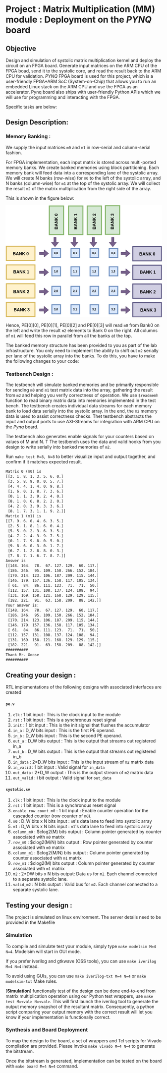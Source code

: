 # Project : Matrix Multiplication (MM) module : Deployment on the _PYNQ_ board 

## Objective

Design and simulation of systolic matrix multiplication kernel and deploy the circuit on an FPGA board.
Generate input matrices on the ARM CPU of the FPGA boad, send it to the systolic core, and read the result back to the ARM CPU for validation.
_PYNQ_ FPGA board is used for this project, which is a user-friendly FPGA+ARM SoC (System-on-Chip) that allows you to run an embedded Linux stack on the ARM CPU and use the FPGA as an accelerator. Pynq board also ships with user-friendly Python APIs which we will use for programming and interacting with the FPGA.

Specific tasks are below:



## Design Description:

### Memory Banking :

We supply the input matrices `m0` and `m1` in row-serial and column-serial fashion.

For FPGA implementation, each input matrix is stored across multi-ported memory banks. We create banked memories using block partitioning. Each memory bank will feed data into a corresponding lane of the systolic array. We will create N banks (row-wise) for `m0` to the left of the systolic array, and N banks (column-wise) for `m1` at the top of the systolic array. 
We will collect the result `m2` of the matrix multiplication from the right side of the array.

This is shown in the figure below:

![Systolic](images/systolic_mem_bank.png)

Hence, PE[0][0], PE[0][1], PE[0][2] and PE[0][3] will read `m0` from Bank0 on the left and write the result `m2` elements to Bank 0 on the right. All columns of `m1` will feed this row in parallel from all the banks at the top. 

The banked memory structure has been provided to you as part of the lab infrastructure. You only need to implement the ability to shift out `m2` serially per lane of the systolic array into the banks. To do this, you have to make the following changes to your code:


### Testbench Design :

The testbench will simulate banked memories and be primarily responsible for sending `m0` and `m1` test matrix data into the array, gathering the result from `m2` 
and helping you verify correctness of operation. We use `$readmemh` function to read binary matrix data into memories implemented in the test bench. The testbench
creates individual data streams for each memory bank to load data serially into the systolic array. In the end, the `m2` memory data is used to assist correctness 
checks. Thet testbench abstracts the input and output ports to use AXI-Streams for integration with ARM CPU on the _Pynq_ board.

The testbench also generates enable signals for your counters based on values of M and N. T The testbench uses the data and valid hooks from you design to write serially into banked memories of `m2`. 


Run `make test M=8, N=8` to better visualize input and output together, and confirm if it matches expected result.
```
Matrix 0 (m0) is
[[3. 1. 8. 1. 3. 5. 6. 0.]
 [3. 5. 8. 9. 0. 0. 5. 7.]
 [4. 4. 4. 1. 4. 0. 9. 8.]
 [1. 6. 0. 1. 8. 7. 3. 6.]
 [0. 1. 1. 3. 9. 2. 4. 0.]
 [8. 1. 0. 6. 8. 2. 2. 0.]
 [4. 2. 0. 3. 9. 3. 3. 6.]
 [8. 1. 7. 3. 1. 1. 9. 2.]]
Matrix 1 (m1) is
[[7. 9. 6. 0. 4. 6. 3. 5.]
 [2. 5. 1. 8. 1. 6. 0. 4.]
 [5. 5. 0. 2. 3. 6. 3. 5.]
 [4. 7. 2. 4. 3. 9. 7. 5.]
 [0. 1. 7. 9. 8. 0. 5. 0.]
 [9. 8. 6. 0. 3. 0. 1. 7.]
 [6. 7. 1. 2. 8. 8. 0. 3.]
 [7. 8. 7. 1. 6. 7. 8. 7.]]
Answer is
[[148. 164.  78.  67. 127. 129.  60. 117.]
 [186. 246.  95. 109. 150. 266. 152. 184.]
 [170. 214. 123. 106. 187. 209. 115. 144.]
 [146. 179. 157. 136. 158. 117. 105. 134.]
 [ 61.  84.  86. 111. 123.  71.  71.  50.]
 [112. 157. 131. 108. 137. 124. 108.  94.]
 [131. 169. 158. 121. 168. 129. 129. 115.]
 [182. 221.  91.  63. 158. 209.  88. 142.]]
Your answer is:
[[148. 164.  78.  67. 127. 129.  60. 117.]
 [186. 246.  95. 109. 150. 266. 152. 184.]
 [170. 214. 123. 106. 187. 209. 115. 144.]
 [146. 179. 157. 136. 158. 117. 105. 134.]
 [ 61.  84.  86. 111. 123.  71.  71.  50.]
 [112. 157. 131. 108. 137. 124. 108.  94.]
 [131. 169. 158. 121. 168. 129. 129. 115.]
 [182. 221.  91.  63. 158. 209.  88. 142.]]
##########
Thank Mr. Goose
##########
```

## Creating your design : 

RTL implementations of the following designs with associated interfaces are created

#### `pe.v`

1. `clk` : 1 bit input : This is the clock input to the module
2. `rst` : 1 bit input : This is a synchronous reset signal
3. `init` : 1 bit input : This is the init signal that flushes the accumulator
4. `in_a` : D_W bits input : This is the first PE operand.
5. `in_b` : D_W bits input : This is the second PE operand.
6. `out_a` : D_W bits output : This is the output that streams out registered in_a
7. `out_b` : D_W bits output : This is the output that streams out registered in_b
8. `in_data` : 2*D_W bits input : This is the input stream of `m2` matrix data
9. `in_valid` : 1 bit input : Valid signal for `in_data` 
10. `out_data` : 2*D_W output : This is the output stream of `m2` matrix data
11. `out_valid` : i bit output : Valid signal for `out_data`


#### `systolic.sv` 

1. `clk` : 1 bit input : This is the clock input to the module
2. `rst` : 1 bit input : This is a synchronous reset signal
3. `enable_row_count_m0` : 1 bit input : Enable counter operation for the cascaded counter (row counter of `m0`).
4. `m0` : D_W bits x N bits input : `m0`'s data lane to feed into systolic array
5. `m1` : D_W bits x N bits input : `m1`'s data lane to feed into systolic array
6. `column_m0` : $clog2(M) bits output : Column pointer generated by counter associated with `m0` matrix
7. `row_m0` : $clog2(M/N) bits output : Row pointer generated by counter associated with `m0` matrix
8. `column_m1` : $clog2(M/N) bits output : Column pointer generated by counter associated with `m1` matrix
9. `row_m1` : $clog2(M) bits output : Column pointer generated by counter associated with `m1` matrix
10. `m2` : 2*DW bits x N bits output: Data us for `m2`. Each channel connected to a separate systolic lane.
11. `valid_m2` : N bits output : Valid bus for `m2`. Each channel connected to a separate systolic lane.

## Testing your design : 

The project is simulated on linux environment. The server details need to be provided in the Makefile

### Simulation
To compile and simulate test your module, simply type `make modelsim M=4 N=4`. Modelsim will start in GUI mode.  

If you prefer iverilog and gtkwave (OSS tools), you can use `make iverilog M=4 N=4` instead.

To avoid using GUIs, you can use `make iverilog-txt M=4 N=4` or `make modelsim-txt` Make rules.

[**Simulation**]  functionally test of the design can be done end-to-end from matrix multiplication operation using our Python test wrappers, use `make test M=<val> N=<val>`. This will first launch the iverilog tool to generate the output memory snapshot of the resultant matrix. Consequently, a python script comparing your
output memory with the correct result will let you know if your implementation is functionally correct.

### Synthesis and Board Deployment
To map the design to the board, a set of wrappers and Tcl scripts for Vivado compilation are provided. Please invoke `make vivado M=4 N=4` to generate the bitstream.
 
Once the bitstream is generated, implementation can be tested on the board with `make board M=4 N=4` command. 
